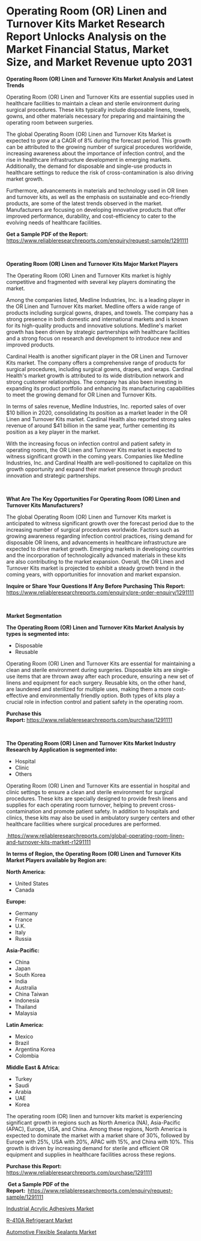 <p><h1>Operating Room (OR) Linen and Turnover Kits Market Research Report Unlocks Analysis on the Market Financial Status, Market Size, and Market Revenue upto 2031</h1></p><p><strong>Operating Room (OR) Linen and Turnover Kits Market Analysis and Latest Trends</strong></p>
<p><p>Operating Room (OR) Linen and Turnover Kits are essential supplies used in healthcare facilities to maintain a clean and sterile environment during surgical procedures. These kits typically include disposable linens, towels, gowns, and other materials necessary for preparing and maintaining the operating room between surgeries.</p><p>The global Operating Room (OR) Linen and Turnover Kits Market is expected to grow at a CAGR of 8% during the forecast period. This growth can be attributed to the growing number of surgical procedures worldwide, increasing awareness about the importance of infection control, and the rise in healthcare infrastructure development in emerging markets. Additionally, the demand for disposable and single-use products in healthcare settings to reduce the risk of cross-contamination is also driving market growth.</p><p>Furthermore, advancements in materials and technology used in OR linen and turnover kits, as well as the emphasis on sustainable and eco-friendly products, are some of the latest trends observed in the market. Manufacturers are focusing on developing innovative products that offer improved performance, durability, and cost-efficiency to cater to the evolving needs of healthcare facilities.</p></p>
<p><strong>Get a Sample PDF of the Report:&nbsp;</strong> <a href="https://www.reliableresearchreports.com/enquiry/request-sample/1291111">https://www.reliableresearchreports.com/enquiry/request-sample/1291111</a></p>
<p>&nbsp;</p>
<p><strong>Operating Room (OR) Linen and Turnover Kits Major Market Players</strong></p>
<p><p>The Operating Room (OR) Linen and Turnover Kits market is highly competitive and fragmented with several key players dominating the market. </p><p>Among the companies listed, Medline Industries, Inc. is a leading player in the OR Linen and Turnover Kits market. Medline offers a wide range of products including surgical gowns, drapes, and towels. The company has a strong presence in both domestic and international markets and is known for its high-quality products and innovative solutions. Medline's market growth has been driven by strategic partnerships with healthcare facilities and a strong focus on research and development to introduce new and improved products.</p><p>Cardinal Health is another significant player in the OR Linen and Turnover Kits market. The company offers a comprehensive range of products for surgical procedures, including surgical gowns, drapes, and wraps. Cardinal Health's market growth is attributed to its wide distribution network and strong customer relationships. The company has also been investing in expanding its product portfolio and enhancing its manufacturing capabilities to meet the growing demand for OR Linen and Turnover Kits.</p><p>In terms of sales revenue, Medline Industries, Inc. reported sales of over $10 billion in 2020, consolidating its position as a market leader in the OR Linen and Turnover Kits market. Cardinal Health also reported strong sales revenue of around $41 billion in the same year, further cementing its position as a key player in the market.</p><p>With the increasing focus on infection control and patient safety in operating rooms, the OR Linen and Turnover Kits market is expected to witness significant growth in the coming years. Companies like Medline Industries, Inc. and Cardinal Health are well-positioned to capitalize on this growth opportunity and expand their market presence through product innovation and strategic partnerships.</p></p>
<p>&nbsp;</p>
<p><strong>What Are The Key Opportunities For Operating Room (OR) Linen and Turnover Kits Manufacturers?</strong></p>
<p><p>The global Operating Room (OR) Linen and Turnover Kits market is anticipated to witness significant growth over the forecast period due to the increasing number of surgical procedures worldwide. Factors such as growing awareness regarding infection control practices, rising demand for disposable OR linens, and advancements in healthcare infrastructure are expected to drive market growth. Emerging markets in developing countries and the incorporation of technologically advanced materials in these kits are also contributing to the market expansion. Overall, the OR Linen and Turnover Kits market is projected to exhibit a steady growth trend in the coming years, with opportunities for innovation and market expansion.</p></p>
<p><strong>Inquire or Share Your Questions If Any Before Purchasing This Report:</strong> <a href="https://www.reliableresearchreports.com/enquiry/pre-order-enquiry/1291111">https://www.reliableresearchreports.com/enquiry/pre-order-enquiry/1291111</a></p>
<p>&nbsp;</p>
<p><strong>Market Segmentation</strong></p>
<p><strong>The Operating Room (OR) Linen and Turnover Kits Market Analysis by types is segmented into:</strong></p>
<p><ul><li>Disposable</li><li>Reusable</li></ul></p>
<p><p>Operating Room (OR) Linen and Turnover Kits are essential for maintaining a clean and sterile environment during surgeries. Disposable kits are single-use items that are thrown away after each procedure, ensuring a new set of linens and equipment for each surgery. Reusable kits, on the other hand, are laundered and sterilized for multiple uses, making them a more cost-effective and environmentally friendly option. Both types of kits play a crucial role in infection control and patient safety in the operating room.</p></p>
<p><strong>Purchase this Report:&nbsp;</strong><a href="https://www.reliableresearchreports.com/purchase/1291111">https://www.reliableresearchreports.com/purchase/1291111</a></p>
<p>&nbsp;</p>
<p><strong>The Operating Room (OR) Linen and Turnover Kits Market Industry Research by Application is segmented into:</strong></p>
<p><ul><li>Hospital</li><li>Clinic</li><li>Others</li></ul></p>
<p><p>Operating Room (OR) Linen and Turnover Kits are essential in hospital and clinic settings to ensure a clean and sterile environment for surgical procedures. These kits are specially designed to provide fresh linens and supplies for each operating room turnover, helping to prevent cross-contamination and promote patient safety. In addition to hospitals and clinics, these kits may also be used in ambulatory surgery centers and other healthcare facilities where surgical procedures are performed.</p></p>
<p><a href="https://www.reliableresearchreports.com/global-operating-room-linen-and-turnover-kits-market-r1291111">&nbsp;https://www.reliableresearchreports.com/global-operating-room-linen-and-turnover-kits-market-r1291111</a></p>
<p><strong>In terms of Region, the Operating Room (OR) Linen and Turnover Kits Market Players available by Region are:</strong></p>
<p>
    <p> <strong> North America: </strong>
        <ul>
            <li>United States</li>
            <li>Canada</li>
        </ul>
        </p> 
    <p> <strong> Europe: </strong>
        <ul>
            <li>Germany</li>
            <li>France</li>
            <li>U.K.</li>
            <li>Italy</li>
            <li>Russia</li>
        </ul>
        </p> 
    <p> <strong> Asia-Pacific: </strong>
        <ul>
            <li>China</li>
            <li>Japan</li>
            <li>South Korea</li>
            <li>India</li>
            <li>Australia</li>
            <li>China Taiwan</li>
            <li>Indonesia</li>
            <li>Thailand</li>
            <li>Malaysia</li>
        </ul>
        </p> 
    <p> <strong> Latin America: </strong>
        <ul>
            <li>Mexico</li>
            <li>Brazil</li>
            <li>Argentina Korea</li>
            <li>Colombia</li>
        </ul>
        </p> 
    <p> <strong> Middle East & Africa: </strong>
        <ul>
            <li>Turkey</li>
            <li>Saudi</li>
            <li>Arabia</li>
            <li>UAE</li>
            <li>Korea</li>
        </ul>
    </p>
    </p>
<p><p>The operating room (OR) linen and turnover kits market is experiencing significant growth in regions such as North America (NA), Asia-Pacific (APAC), Europe, USA, and China. Among these regions, North America is expected to dominate the market with a market share of 30%, followed by Europe with 25%, USA with 20%, APAC with 15%, and China with 10%. This growth is driven by increasing demand for sterile and efficient OR equipment and supplies in healthcare facilities across these regions.</p></p>
<p><strong>Purchase this Report: </strong><a href="https://www.reliableresearchreports.com/purchase/1291111">https://www.reliableresearchreports.com/purchase/1291111</a></p>
<p>&nbsp;<strong>Get a Sample PDF of the Report:&nbsp;&nbsp;</strong><a href="https://www.reliableresearchreports.com/enquiry/request-sample/1291111">https://www.reliableresearchreports.com/enquiry/request-sample/1291111</a></p>
<p><strong></strong></p>
<p><p><a href="https://cedar-agate-3da.notion.site/Industrial-Acrylic-Adhesives-Market-Research-Report-Its-History-and-Forecast-2024-to-2031-6368acf700de41b8bc50d658ff99632f">Industrial Acrylic Adhesives Market</a></p><p><a href="https://issuu.com/reportprime-2/docs/r-410a-refrigerant-market-size-2030.pptx">R-410A Refrigerant Market</a></p><p><a href="https://circular-yam-9b9.notion.site/Analyzing-Automotive-Flexible-Sealants-Market-Global-Industry-Perspective-and-Forecast-2024-to-203-4f537dc32ab64d9bb9473d1d76240294">Automotive Flexible Sealants Market</a></p></p>